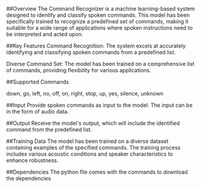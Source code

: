 ##Overview
The Command Recognizer is a machine learning-based system designed to identify and classify spoken commands. This model has been specifically trained to recognize a predefined set of commands, making it suitable for a wide range of applications where spoken instructions need to be interpreted and acted upon.

##Key Features
Command Recognition: The system excels at accurately identifying and classifying spoken commands from a predefined list.

Diverse Command Set: The model has been trained on a comprehensive list of commands, providing flexibility for various applications.

##Supported Commands

down,
go,
left,
no,
off,
on,
right,
stop,
up,
yes,
silence,
unknown

##Input
Provide spoken commands as input to the model. The input can be in the form of audio data.

##Output
Receive the model's output, which will include the identified command from the predefined list.

##Training Data
The model has been trained on a diverse dataset containing examples of the specified commands. The training process includes various acoustic conditions and speaker characteristics to enhance robustness.

##Dependencies
The python file comes with the commands to download the dependencies 
